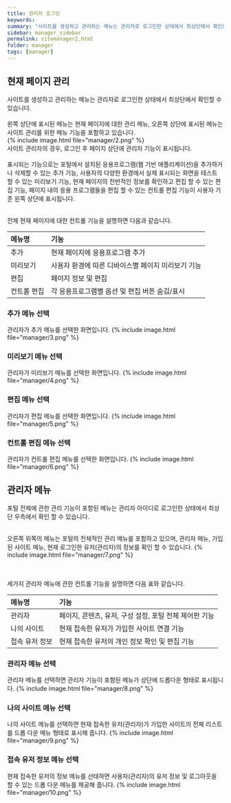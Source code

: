 ```yaml
---
title: 관리자 로그인
keywords:
summary: "사이트를 생성하고 관리하는 메뉴는 관리자로 로그인한 상태에서 최상단에서 확인할 수 있습니다."
sidebar: manager_sidebar
permalink: sitemanager2.html
folder: manager
tags: [manager]
---
```


## 현재 페이지 관리
사이트를 생성하고 관리하는 메뉴는 관리자로 로그인한 상태에서 최상단에서 확인할 수 있습니다.<br>
<br>
왼쪽 상단에 표시된 메뉴는 현재 페이지에 대한 관리 메뉴, 오른쪽 상단에 표시된 메뉴는 사이트 관리를 위한 메뉴 기능을 포함하고 있습니다.<br>
{% include image.html file="manager/2.png" %}<br>
사이트 관리자의 경우, 로그인 후 페이지 상단에 관리자 기능이 표시됩니다.<br>
<br>표시되는 기능으로는 포털에서 설치된 응용프로그램(웹 기반 애플리케이션)을 추가하거나 삭제할 수 있는 추가 기능, 사용자의 다양한 환경에서 실제 표시되는 화면을 테스트 할 수 있는 미리보기 기능, 현재 페이지의 전반적인 정보를 확인하고 편집 할 수 있는 편집 기능, 페이지 내의 응용 프로그램들을 편집 할 수 있는 컨트롤 편집 기능이 사용자 기준 왼쪽 상단에 표시됩니다.

<br>
전체 현재 페이지에 대한 컨트롤 기능을 설명하면 다음과 같습니다.

| 메뉴명           | 기능                                                   |
|:-----------------|:-------------------------------------------------------|
|추가              |  현재 페이지에 응용프로그램 추가                       |
|미리보기          |  사용자 환경에 따른 디바이스별 페이지 미리보기 기능    |
|편집              |  페이지 정보 및 편집                                   |
|컨트롤 편집       |  각 응용프로그램별 옵션 및 편집 버튼 숨김/표시         |

### 추가 메뉴 선택
관리자가 추가 메뉴를 선택한 화면입니다.
{% include image.html file="manager/3.png" %}<br>

### 미리보기 메뉴 선택
관리자가 미리보기 메뉴를 선택한 화면입니다.
{% include image.html file="manager/4.png" %}<br>

### 편집 메뉴 선택
관리자가 편집 메뉴를 선택한 화면입니다.
{% include image.html file="manager/5.png" %}<br>

### 컨트롤 편집 메뉴 선택
관리자가 컨트롤 편집 메뉴를 선택한 화면입니다.
{% include image.html file="manager/6.png" %}<br>


## 관리자 메뉴
포털 전체에 관한 관리 기능이 포함된 메뉴는 관리자 아이디로 로그인한 상태에서 최상단 우측에서 확인 할 수 있습니다.<br><br>

오른쪽 위쪽의 메뉴는 포털의 전체적인 관리 메뉴를 포함하고 있으며, 관리자 메뉴, 가입된 사이트 메뉴, 현재 로그인한 유저(관리자)의 정보를 확인 할 수 있습니다.
{% include image.html file="manager/7.png" %}<br>

<br><br>
세가지 관리자 메뉴에 관한 컨트롤 기능을 설명하면 다음 표와 같습니다.

| 메뉴명           | 기능                                                     |
|:-----------------|:---------------------------------------------------------|
|관리자            |  페이지, 콘텐츠, 유저, 구성 설정, 포털 전체 제어판 기능  |
|나의 사이트       |  현재 접속한 유저가 가입한 사이트 연결 기능              |
|접속 유저 정보    |  현재 접속한 유저의 개인 정보 확인 및 편집 기능          |

### 관리자 메뉴 선택
관리자 메뉴를 선택하면 관리자 기능이 포함된 메뉴가 상단에 드롭다운 형태로 표시됩니다.
{% include image.html file="manager/8.png" %}<br>

### 나의 사이트 메뉴 선택
나의 사이트 메뉴를 선택하면 현재 접속한 유저(관리자)가 가입한 사이트의 전체 리스트를 드롭 다운 메뉴 형태로 표시해 줍니다.
{% include image.html file="manager/9.png" %}<br>

### 접속 유저 정보 메뉴 선택
현재 접속한 유저의 정보 메뉴를 선태하면 사용자(관리자)의 유저 정보 및 로그아웃을 할 수 있는 드롭 다운 메뉴를 제공해 줍니다.
{% include image.html file="manager/10.png" %}<br>
